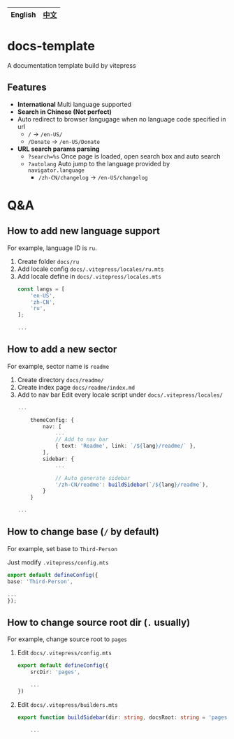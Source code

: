 | English | [中文](./README-ZH.md) |
| ------- | ---------------------- |

# docs-template

A documentation template build by vitepress

## Features

* **International** Multi language supported
* **Search in Chinese (Not perfect)**
* Auto redirect to browser langugage when no language code specified in url
  * `/` -> `/en-US/`
  * `/Donate` -> `/en-US/Donate`
* **URL search params parsing**
  * `?search=%s` Once page is loaded, open search box and auto search
  * `?autolang` Auto jump to the language provided by `navigator.language`
    * `/zh-CN/changelog` -> `/en-US/changelog`

# Q&A

## How to add new language support

For example, language ID is `ru`.

1. Create folder `docs/ru`
1. Add locale config `docs/.vitepress/locales/ru.mts`
1. Add locale define in `docs/.vitepress/locales.mts`
	```ts {4}
	const langs = [
		'en-US',
		'zh-CN',
		'ru',
	];

	...
	```

## How to add a new sector

For example, sector name is `readme`

1. Create directory `docs/readme/`
1. Create index page `docs/readme/index.md`
1. Add to nav bar
	Edit every locale script under `docs/.vitepress/locales/`
	```ts {6-7,12-13}
	...

		themeConfig: {
			nav: [
				...
				// Add to nav bar
				{ text: 'Readme', link: `/${lang}/readme/` },
			],
			sidebar: {
				...

				// Auto generate sidebar
				'/zh-CN/readme': buildSidebar(`/${lang}/readme`),
			}
		}

	...
	```

## How to change base (`/` by default)

For example, set base to `Third-Person`

Just modify `.vitepress/config.mts`

```ts {2}
export default defineConfig({
base: 'Third-Person',

...
});
```

## How to change source root dir (`.` usually)

For example, change source root to `pages`

1. Edit `docs/.vitepress/config.mts`
	```ts {2}
	export default defineConfig({
		srcDir: 'pages',

		...
	})
	```
1. Edit `docs/.vitepress/builders.mts`
	```ts
	export function buildSidebar(dir: string, docsRoot: string = 'pages'): any {

		...
	```
